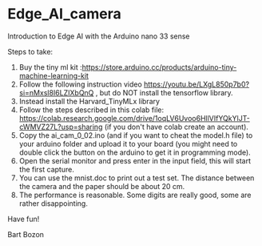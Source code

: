 # Edge_AI_camera
Introduction to Edge AI with the Arduino nano 33 sense


Steps to take:
1) Buy the tiny ml kit  :https://store.arduino.cc/products/arduino-tiny-machine-learning-kit
2) Follow the following instruction video https://youtu.be/LXgL850p7b0?si=nMxsl8I6LZIXbQnQ , but do NOT install the tensorflow library.
3) Instead install the Harvard_TinyMLx library
4) Follow the steps described in this colab file: https://colab.research.google.com/drive/1oqLV6Uvoo6HllVIfYQkYlJT-cWMVZ27L?usp=sharing  (if you don't have colab create an account).
5) Copy the ai_cam_0_02.ino (and if you want to cheat the model.h file) to your arduino folder and upload it to your board (you might need to double click the button on the arduino to get it in programming mode).
6) Open the serial monitor and press enter in the input field, this will start the first capture.
7) You can use the mnist.doc to print out a test set. The distance between the camera and the paper should be about 20 cm.
8) The performance is reasonable. Some digits are really good, some are rather disappointing.

Have fun!

Bart Bozon
